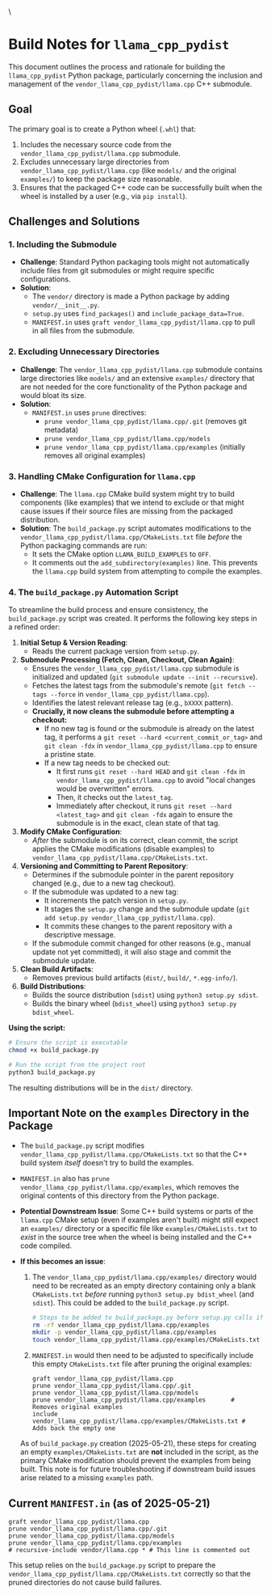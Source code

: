 \
# Build Notes for `llama_cpp_pydist`

This document outlines the process and rationale for building the `llama_cpp_pydist` Python package, particularly concerning the inclusion and management of the `vendor_llama_cpp_pydist/llama.cpp` C++ submodule.

## Goal

The primary goal is to create a Python wheel (`.whl`) that:
1.  Includes the necessary source code from the `vendor_llama_cpp_pydist/llama.cpp` submodule.
2.  Excludes unnecessary large directories from `vendor_llama_cpp_pydist/llama.cpp` (like `models/` and the original `examples/`) to keep the package size reasonable.
3.  Ensures that the packaged C++ code can be successfully built when the wheel is installed by a user (e.g., via `pip install`).

## Challenges and Solutions

### 1. Including the Submodule

-   **Challenge**: Standard Python packaging tools might not automatically include files from git submodules or might require specific configurations.
-   **Solution**:
    -   The `vendor/` directory is made a Python package by adding `vendor/__init__.py`.
    -   `setup.py` uses `find_packages()` and `include_package_data=True`.
    -   `MANIFEST.in` uses `graft vendor_llama_cpp_pydist/llama.cpp` to pull in all files from the submodule.

### 2. Excluding Unnecessary Directories

-   **Challenge**: The `vendor_llama_cpp_pydist/llama.cpp` submodule contains large directories like `models/` and an extensive `examples/` directory that are not needed for the core functionality of the Python package and would bloat its size.
-   **Solution**:
    -   `MANIFEST.in` uses `prune` directives:
        -   `prune vendor_llama_cpp_pydist/llama.cpp/.git` (removes git metadata)
        -   `prune vendor_llama_cpp_pydist/llama.cpp/models`
        -   `prune vendor_llama_cpp_pydist/llama.cpp/examples` (initially removes all original examples)

### 3. Handling CMake Configuration for `llama.cpp`

-   **Challenge**: The `llama.cpp` CMake build system might try to build components (like examples) that we intend to exclude or that might cause issues if their source files are missing from the packaged distribution.
-   **Solution**: The `build_package.py` script automates modifications to the `vendor_llama_cpp_pydist/llama.cpp/CMakeLists.txt` file *before* the Python packaging commands are run:
    -   It sets the CMake option `LLAMA_BUILD_EXAMPLES` to `OFF`.
    -   It comments out the `add_subdirectory(examples)` line.
    This prevents the `llama.cpp` build system from attempting to compile the examples.

### 4. The `build_package.py` Automation Script

To streamline the build process and ensure consistency, the `build_package.py` script was created. It performs the following key steps in a refined order:

1.  **Initial Setup & Version Reading**:
    *   Reads the current package version from `setup.py`.
2.  **Submodule Processing (Fetch, Clean, Checkout, Clean Again)**:
    *   Ensures the `vendor_llama_cpp_pydist/llama.cpp` submodule is initialized and updated (`git submodule update --init --recursive`).
    *   Fetches the latest tags from the submodule's remote (`git fetch --tags --force` in `vendor_llama_cpp_pydist/llama.cpp`).
    *   Identifies the latest relevant release tag (e.g., `bXXXX` pattern).
    *   **Crucially, it now cleans the submodule before attempting a checkout:**
        *   If no new tag is found or the submodule is already on the latest tag, it performs a `git reset --hard <current_commit_or_tag>` and `git clean -fdx` in `vendor_llama_cpp_pydist/llama.cpp` to ensure a pristine state.
        *   If a new tag needs to be checked out:
            *   It first runs `git reset --hard HEAD` and `git clean -fdx` in `vendor_llama_cpp_pydist/llama.cpp` to avoid "local changes would be overwritten" errors.
            *   Then, it checks out the `latest_tag`.
            *   Immediately after checkout, it runs `git reset --hard <latest_tag>` and `git clean -fdx` again to ensure the submodule is in the exact, clean state of that tag.
3.  **Modify CMake Configuration**:
    *   *After* the submodule is on its correct, clean commit, the script applies the CMake modifications (disable examples) to `vendor_llama_cpp_pydist/llama.cpp/CMakeLists.txt`.
4.  **Versioning and Committing to Parent Repository**:
    *   Determines if the submodule pointer in the parent repository changed (e.g., due to a new tag checkout).
    *   If the submodule was updated to a new tag:
        *   It increments the patch version in `setup.py`.
        *   It stages the `setup.py` change and the submodule update (`git add setup.py vendor_llama_cpp_pydist/llama.cpp`).
        *   It commits these changes to the parent repository with a descriptive message.
    *   If the submodule commit changed for other reasons (e.g., manual update not yet committed), it will also stage and commit the submodule update.
5.  **Clean Build Artifacts**:
    *   Removes previous build artifacts (`dist/`, `build/`, `*.egg-info/`).
6.  **Build Distributions**:
    *   Builds the source distribution (`sdist`) using `python3 setup.py sdist`.
    *   Builds the binary wheel (`bdist_wheel`) using `python3 setup.py bdist_wheel`.

**Using the script:**
```bash
# Ensure the script is executable
chmod +x build_package.py

# Run the script from the project root
python3 build_package.py
```
The resulting distributions will be in the `dist/` directory.

## Important Note on the `examples` Directory in the Package

-   The `build_package.py` script modifies `vendor_llama_cpp_pydist/llama.cpp/CMakeLists.txt` so that the C++ build system *itself* doesn\'t try to build the examples.
-   `MANIFEST.in` also has `prune vendor_llama_cpp_pydist/llama.cpp/examples`, which removes the original contents of this directory from the Python package.

-   **Potential Downstream Issue**: Some C++ build systems or parts of the `llama.cpp` CMake setup (even if examples aren\'t built) might still expect an `examples/` directory or a specific file like `examples/CMakeLists.txt` to *exist* in the source tree when the wheel is being installed and the C++ code compiled.

-   **If this becomes an issue**:
    1.  The `vendor_llama_cpp_pydist/llama.cpp/examples/` directory would need to be recreated as an empty directory containing only a blank `CMakeLists.txt` *before* running `python3 setup.py bdist_wheel` (and `sdist`). This could be added to the `build_package.py` script.
        ```bash
        # Steps to be added to build_package.py before setup.py calls if needed:
        rm -rf vendor_llama_cpp_pydist/llama.cpp/examples
        mkdir -p vendor_llama_cpp_pydist/llama.cpp/examples
        touch vendor_llama_cpp_pydist/llama.cpp/examples/CMakeLists.txt
        ```
    2.  `MANIFEST.in` would then need to be adjusted to specifically include this empty `CMakeLists.txt` file after pruning the original examples:
        ```MANIFEST.in
        graft vendor_llama_cpp_pydist/llama.cpp
        prune vendor_llama_cpp_pydist/llama.cpp/.git
        prune vendor_llama_cpp_pydist/llama.cpp/models
        prune vendor_llama_cpp_pydist/llama.cpp/examples       # Removes original examples
        include vendor_llama_cpp_pydist/llama.cpp/examples/CMakeLists.txt # Adds back the empty one
        ```
    As of `build_package.py` creation (2025-05-21), these steps for creating an empty `examples/CMakeLists.txt` are **not** included in the script, as the primary CMake modification should prevent the examples from being built. This note is for future troubleshooting if downstream build issues arise related to a missing `examples` path.

## Current `MANIFEST.in` (as of 2025-05-21)

```plaintext
graft vendor_llama_cpp_pydist/llama.cpp
prune vendor_llama_cpp_pydist/llama.cpp/.git
prune vendor_llama_cpp_pydist/llama.cpp/models
prune vendor_llama_cpp_pydist/llama.cpp/examples
# recursive-include vendor/llama.cpp * # This line is commented out
```

This setup relies on the `build_package.py` script to prepare the `vendor_llama_cpp_pydist/llama.cpp/CMakeLists.txt` correctly so that the pruned directories do not cause build failures.
